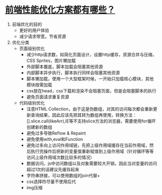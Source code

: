 # [前端性能优化方案都有哪些？](https://www.cnblogs.com/coober/p/8078847.html)

1. 前端优化的目的
    * 更好的用户体验
    * 减少请求带宽，节省资源
2. 优化分类
    * 页面级别优化
        * 减少http请求数，如简化页面设计，设置http缓存，资源合并与压缩，CSS Sprites，图片懒加载
        * 外部脚本置底，脚本加载会阻塞其他资源
        * 内部脚本异步执行，脚本执行同样会阻塞其他资源
        * 脚本懒加载，使用一个大型框架时候，一开始只加载核心模块，其他模块按需加载
        * css放在head，css下载和渲染不会阻塞页面，但是会阻塞脚本的执行
        * 避免页面请求重复资源
    * 代码级别优化
        * 注意HTML Collection，由于这是伪数组，对其的访问每次都会重新更新查询结果，因此应该先把其转为数组再使用，转换方法：[].slice.call(likeArr),IE等不支持slice方法的浏览器，需要使用for循环创建新的数组
        * 避免过多导致Reflow & Repaint
        * 避免使用with,eval和Function
        * 避免过多向上访问作用域链，先把上级作用域缓存在当前作用域，然后执行完操作后把新的变量值重新赋值到上级作用域（针对循环等等访问上级作用域次数比较多的情况）
        * 数据访问，js中访问数组以及对象需要较大开销，因此当对变量的访问超过1次的话建议先缓存起来
        * 字符串拼接，可以使用数组的join代替+
        * css选择符尽量不使用后代
        * img压缩